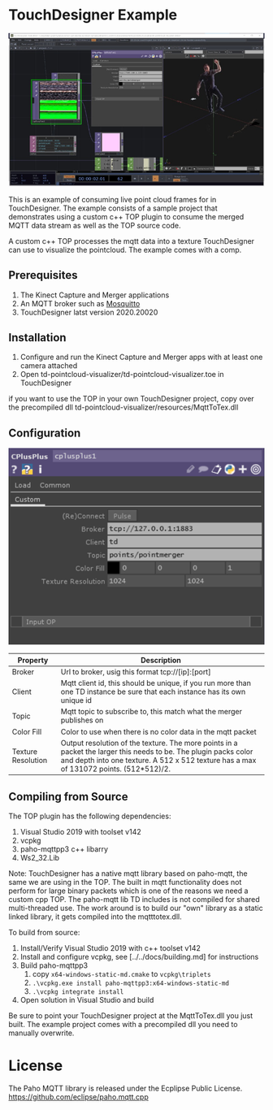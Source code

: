# TouchDesigner Example

![Touch Designer Screenshot](./td-screenshot.jpg)

This is an example of consuming live point cloud frames for in TouchDesigner. The example consists of a sample project that demonstrates using a custom c++ TOP plugin to consume the merged MQTT data stream as well as the TOP source code.


A custom c++ TOP processes the mqtt data into a texture TouchDesigner can use to visualize the pointcloud. The example comes with a comp.


## Prerequisites

1. The Kinect Capture and Merger applications
1. An MQTT broker such as [Mosquitto](https://mosquitto.org)
1. TouchDesigner latst version 2020.20020

## Installation

1. Configure and run the Kinect Capture and Merger apps with at least one camera attached
1. Open td-pointcloud-visualizer/td-pointcloud-visualizer.toe in TouchDesigner

if you want to use the TOP in your own TouchDesigner project, copy over the precompiled dll td-pointcloud-visualizer/resources/MqttToTex.dll


## Configuration

![MqttToTex plugin parameters](./td-cpptop-params.png)

| Property | Description | 
| -------- | ----------- |
|Broker|Url to broker, usig this format tcp://[ip]:[port]|
|Client|Mqtt client id, this should be unique, if you run more than one TD instance be sure that each instance has its own unique id|
|Topic|Mqtt topic to subscribe to, this match what the merger publishes on|
|Color Fill|Color to use when there is no color data in the mqtt packet|
|Texture Resolution|Output resolution of the texture. The more points in a packet the larger this needs to be. The plugin packs color and depth into one texture. A 512 x 512 texture has a max of 131072 points. (512*512)/2.|

## Compiling from Source

The TOP plugin has the following dependencies:
1. Visual Studio 2019 with toolset v142
1. vcpkg
1. paho-mqttpp3 c++ libarry
1. Ws2_32.Lib

Note: TouchDesigner has a native mqtt library based on paho-mqtt, the same we are using in the TOP. The built in mqtt functionality does not perform for large binary packets which is one of the reasons we need a custom cpp TOP. The paho-mqtt lib TD includes is not compiled for shared multi-threaded use. The work around is to build our "own" library as a static linked library, it gets compiled into the mqtttotex.dll. 

To build from source:
1. Install/Verify Visual Studio 2019 with c++ toolset v142 
1. Install and configure vcpkg, see [../../docs/building.md] for instructions
1. Build paho-mqttpp3
    1. copy `x64-windows-static-md.cmake` to `vcpkg\triplets`
    1. ```.\vcpkg.exe install paho-mqttpp3:x64-windows-static-md```
	1. ```.\vcpkg integrate install```
1. Open solution in Visual Studio and build

Be sure to point your TouchDesigner project at the MqttToTex.dll you just built. The example project comes with a precompiled dll you need to manually overwrite.

# License
The Paho MQTT library is released under the Ecplipse Public License.
https://github.com/eclipse/paho.mqtt.cpp